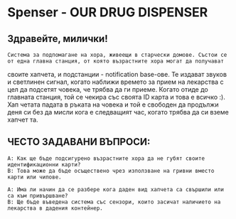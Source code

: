 # Spenser - OUR DRUG DISPENSER

## Здравейте, милички!

	Система за подпомагане на хора, живеещи в старчески домове. Състои се от една главна станция, от която възрастните хора могат да получават
своите хапчета, и подстанции - notification base-ове. Те издават звуков и светлинен сигнал, когато наближи времето за прием на лекарства с
цел да подсетят човека, че трябва да ги приеме. Когато отиде до главната станция, той се чекира със своята ID карта и това е всичко :). Хап
четата падата в ръката на човека и той е свободен да продължи деня си без да мисли кога е следващият час, когато трябва да си вземе хапчет
та.

## ЧЕСТО ЗАДАВАНИ ВЪПРОСИ:
	
	A: Как ще бъде подсигурено възрастните хора да не губят своите идентификационни карти?
	B: Това може да бъде осъществено чрез използване на гривни вместо карти или чипове.

	A: Има ли начин да се разбере кога даден вид хапчета са свършили или са към привършване?
	В: Ще бъде въведена система със сензори, които засичат наличието на лекарства в дадения контейнер.

